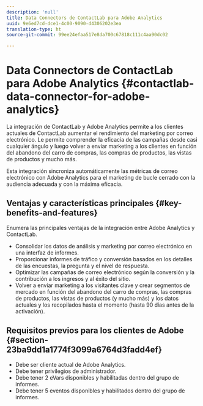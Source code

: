 ```yaml
---
description: 'null'
title: Data Connectors de ContactLab para Adobe Analytics
uuid: 9e6ed7cd-dce1-4c00-9090-d4306202e3ea
translation-type: ht
source-git-commit: 99ee24efaa517e8da700c67818c111c4aa90dc02

---
```



# Data Connectors de ContactLab para Adobe Analytics {#contactlab-data-connector-for-adobe-analytics}

La integración de ContactLab y Adobe Analytics permite a los clientes actuales de ContactLab aumentar el rendimiento del marketing por correo electrónico. Le permite comprender la eficacia de las campañas desde casi cualquier ángulo y luego volver a enviar marketing a los clientes en función del abandono del carro de compras, las compras de productos, las vistas de productos y mucho más.

Esta integración sincroniza automáticamente las métricas de correo electrónico con Adobe Analytics para el marketing de bucle cerrado con la audiencia adecuada y con la máxima eficacia.

## Ventajas y características principales {#key-benefits-and-features}

Enumera las principales ventajas de la integración entre Adobe Analytics y ContactLab.

* Consolidar los datos de análisis y marketing por correo electrónico en una interfaz de informes.
* Proporcionar informes de tráfico y conversión basados en los detalles de las encuestas, la pregunta y el nivel de respuesta.
* Optimizar las campañas de correo electrónico según la conversión y la contribución a los ingresos y al éxito del sitio.
* Volver a enviar marketing a los visitantes clave y crear segmentos de mercado en función del abandono del carro de compras, las compras de productos, las vistas de productos (y mucho más) y los datos actuales y los recopilados hasta el momento (hasta 90 días antes de la activación).

## Requisitos previos para los clientes de Adobe {#section-23ba9dd1a1774f3099a6764d3fadd4ef}

* Debe ser cliente actual de Adobe Analytics.
* Debe tener privilegios de administrador.
* Debe tener 2 eVars disponibles y habilitadas dentro del grupo de informes.
* Debe tener 5 eventos disponibles y habilitados dentro del grupo de informes.
